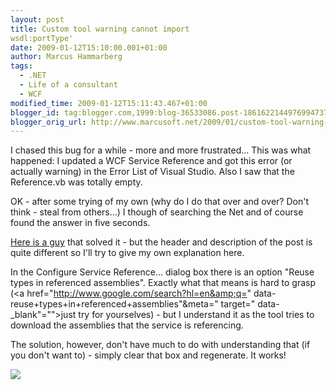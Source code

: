 ```yaml
---
layout: post
title: Custom tool warning cannot import
wsdl:portType'
date: 2009-01-12T15:10:00.001+01:00
author: Marcus Hammarberg
tags:
  - .NET
  - Life of a consultant
  - WCF
modified_time: 2009-01-12T15:11:43.467+01:00
blogger_id: tag:blogger.com,1999:blog-36533086.post-1861622144976994737
blogger_orig_url: http://www.marcusoft.net/2009/01/custom-tool-warning-cannot-import.html
---
```




I chased this bug for a while - more and more frustrated... This was
what happened: I updated a WCF Service Reference and got this error (or
actually warning) in the Error List of Visual Studio. Also I saw that
the Reference.vb was totally empty.

OK - after some trying of my own (why do I do that over and over? Don't
think - steal from others...) I though of searching the Net and of
course found the answer in five seconds.

<a
href="http://travisspencer.com/blog/2007/11/approaches-to-defining-fault-c.html"
target="_blank">Here is a guy</a> that solved it - but the header and
description of the post is quite different so I'll try to give my own
explanation here.

In the Configure Service Reference... dialog box there is an option
"Reuse types in referenced assemblies". Exactly what that means is hard
to grasp (<a href="http://www.google.com/search?hl=en&amp;q="
data-reuse+types+in+referenced+assemblies"&meta=" target="
data-_blank"="">just try for yourselves</a>) - but I understand it as
the tool tries to download the assemblies that the service is
referencing.

The solution, however, don't have much to do with understanding that (if
you don't want to) - simply clear that box and regenerate. It works!

![](http://www.travisspencer.com/stash/blog_images/Service_Reference_Settings_Dialog_Box.gif)
